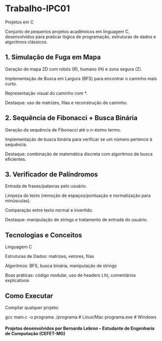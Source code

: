 # Trabalho-IPC01
Projetos em C 

Conjunto de pequenos projetos acadêmicos em linguagem C, desenvolvidos para praticar lógica de programação, estruturas de dados e algoritmos clássicos.

<h2> 1. Simulação de Fuga em Mapa </h2>

Geração de mapa 2D com robôs (R), humano (H) e zona segura (Z).

Implementação de Busca em Largura (BFS) para encontrar o caminho mais curto.

Representação visual do caminho com *.

Destaque: uso de matrizes, filas e reconstrução de caminho.

<h2> 2. Sequência de Fibonacci + Busca Binária </h2>

Geração da sequência de Fibonacci até o n-ésimo termo.

Implementação de busca binária para verificar se um número pertence à sequência.

Destaque: combinação de matemática discreta com algoritmos de busca eficientes.

<h2> 3. Verificador de Palíndromos </h2>

Entrada de frases/palavras pelo usuário.

Limpeza do texto (remoção de espaços/pontuação e normalização para minúsculas).

Comparação entre texto normal e invertido.

Destaque: manipulação de strings e tratamento de entrada do usuário.

<h2> Tecnologias e Conceitos </h2> 

Linguagem C 

Estruturas de Dados: matrizes, vetores, filas

Algoritmos: BFS, busca binária, manipulação de strings

Boas práticas: código modular, uso de headers (.h), comentários explicativos

<h2> Como Executar </h2> 

Compilar qualquer projeto:

gcc main.c -o programa
./programa   # Linux/Mac
programa.exe # Windows

<h4> Projetos desenvolvidos por Bernardo Lebron – Estudante de Engenharia de Computação (CEFET-MG) </h4> 
